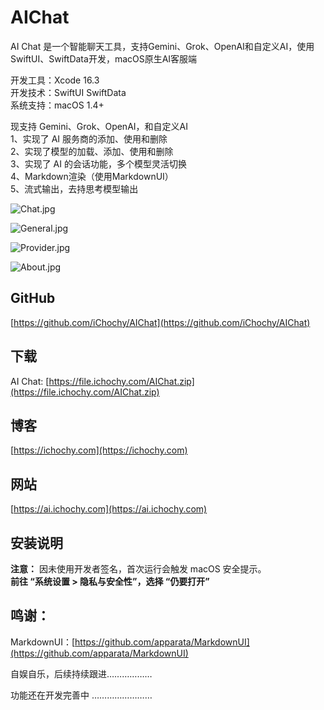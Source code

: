 # AIChat

AI Chat 是一个智能聊天工具，支持Gemini、Grok、OpenAI和自定义AI，使用SwiftUI、SwiftData开发，macOS原生AI客服端

开发工具：Xcode 16.3   
开发技术：SwiftUI  SwiftData  
系统支持：macOS 1.4+   

现支持 Gemini、Grok、OpenAI，和自定义AI   
1、实现了 AI 服务商的添加、使用和删除  
2、实现了模型的加载、添加、使用和删除  
3、实现了 AI 的会话功能，多个模型灵活切换    
4、Markdown渲染（使用MarkdownUI）  
5、流式输出，去持思考模型输出    


![Chat.jpg](https://image.ichochy.com/AIChat/Chat.jpg)

![General.jpg](https://image.ichochy.com/AIChat/General.jpg)

![Provider.jpg](https://image.ichochy.com/AIChat/Provider.jpg)

![About.jpg](https://image.ichochy.com/AIChat/About.jpg)


## GitHub
[https://github.com/iChochy/AIChat](https://github.com/iChochy/AIChat)

## 下载
AI Chat: [https://file.ichochy.com/AIChat.zip](https://file.ichochy.com/AIChat.zip)

## 博客
[https://ichochy.com](https://ichochy.com)

## 网站
[https://ai.ichochy.com](https://ai.ichochy.com)

## 安装说明
**注意：** 因未使用开发者签名，首次运行会触发 macOS 安全提示。    
**前往 “系统设置 > 隐私与安全性”，选择 “仍要打开”**   

## 鸣谢：
MarkdownUI：[https://github.com/apparata/MarkdownUI](https://github.com/apparata/MarkdownUI)


自娱自乐，后续持续跟进………………

功能还在开发完善中 ……………………
